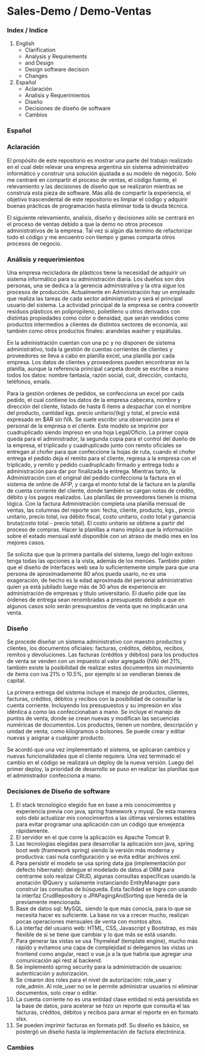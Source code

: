 # Sales-Demo / Demo-Ventas

### Index / Indice
1. English
   - Clarification
   - Analysis y Requirements
   -  and Design
   - Design software decision
   - Changes
2. Español
   - Aclaración
   - Analisis y Requerimientos
   - Diseño
   - Decisiones de diseño de software
   - Cambios
 
### Español

### Aclaración

El propósito de este repositorio es mostrar una parte del trabajo realizado en el cual debí relevar una empresa argentina sin sistema administrativo informático y construir una solución ajustada a su modelo de negocio. 
Solo me centraré en compartir el proceso de ventas, el código fuente, el relevamiento y las decisiones de diseño que se realizaron mientras se construía esta pieza de software. Más allá de compartir la experiencia, el objetivo trascendental de este repositorio es limpiar el código y adquirir buenas prácticas de programación hasta eliminar toda la deuda técnica. 

El siguiente relevamiento, analisis, diseño y decisiones sólo se centrará en el proceso de ventas debido a que la demo no otros procesos administrativos de la empresa. Tal vez si algún día termino de refactorizar todo el código y me encuentro con tiempo y ganas comparta otros procesos de negocio.

### Análisis y requerimientos

Una empresa recicladora de plásticos tiene la necesidad de adquirir un sistema informático para su administración diaria. Los dueños son dos personas, una se dedica a la gerencia administrativa y la otra sigue los procesos de producción. Actualmente en Administración hay un empleado que realiza las tareas de cada sector administrativo y será el principal usuario del sistema. 
La actividad principal de la empresa se centra convertir residuos plásticos en polipropileno, polietileno u otros derivados con distintas propiedades como color o densidad, que serán vendidos como productos intermedios a clientes de distintos sectores de economía, así también como otros productos finales: arandelas washer y espátulas.

En la administración cuentan con una pc y no disponen de sistema administrativo, toda la gestión de cuentas corrientes de clientes y proveedores se lleva a cabo en planilla excel, una planilla por cada empresa. Los datos de clientes y proveedores pueden encontrarse en la planilla, aunque la referencia principal carpeta donde se escribe a mano todos los datos: nombre fantasía, razón social, cuit, dirección, contacto, teléfonos, emails.

Para la gestión ordenes de pedidos, se confecciona un excel por cada pedido, el cual contiene los datos de la empresa cabecera, nombre y dirección del cliente, listado de hasta 6 items a despachar con el nombre del producto, cantidad kgs. precio unitario/(kg) y total, el precio está expresado en $AR sin IVA. Se suele escribir una observación para el personal de la empresa o el cliente. Este modelo se imprime  por cuadruplicado siendo impreso en una hoja Legal/Oficio. La primer copia queda para el administrador, la segunda copia para el control del dueño de la empresa, el triplicado y cuadruplicado junto con remito oficiales  se entregan al chofer para que confeccione la hojas de ruta, cuando el chofer entrega el pedido deja el remito para el cliente, regresa a la empresa con el triplicado, y remito y pedido cuadruplicado firmado y entrega todo a administración para dar por finalizada la entrega.
Mientras tanto,  la Administración con el original del pedido confecciona la factura en el sistema de online de AFIP, y carga el monto total de la factura en la planilla de cuenta corriente del cliente, donde también se cargan notas de crédito, débito y los pagos realizados. Las planillas de proveedores tienen la misma lógica.
Con la factura Administración completa una planilla mensual de ventas, las columnas del reporte son: fecha, cliente, producto, kgs., precio unitario, precio total, iva débito fiscal, costo unitario, costo total y ganancia bruta(costo total - precio total). El costo unitario se obtiene a partir del proceso de compras.
Hacer la planillas a mano implica que la información sobre el estado mensual esté disponible con un atraso de medio mes en los mejores casos.  

Se solicita que que la primera pantalla del sistema, luego del login exitoso tenga todas las opciones a la vista, además de los menúes.
También piden que el diseño de interfaces web sea lo suficientemente simple para que una persona de aproximadamente 80 años pueda usarlo, no es una exageración, de hecho es la edad aproximada del personal administrativo quien ya está jubilado luego más de 30 años de experiencia en administración de empresas y título universitario. 
El dueño pide que las órdenes de entrega sean renombradas a presupuesto debido a que en algunos casos solo serán presupuestos de venta que no implicarán una venta. 
 
### Diseño

Se procede diseñar un sistema administrativo con maestro productos y clientes, los documentos oficiales: facturas, créditos, débitos, recibos, remitos y devoluciones. Las facturas (créditos y débitos)  para los productos de venta se venden con un impuesto al valor agregado (IVA) del 21%, también existe la posibilidad de realizar estos documentos sin movimiento de ítems con iva 21% o 10.5%, por ejemplo si se vendieran bienes de capital.

La primera entrega del sistema incluye el manejo de productos, clientes, facturas, créditos, débitos y recibos con la posibilidad de consultar la cuenta corriente. Incluyendo los presupuestos y su impresión en xlsx idéntica a como las confeccionaban a mano. 
Se incluye el manejo de puntos de venta, donde se crean nuevas y modifican las secuencias numéricas de documentos.
Los productos, tienen un nombre, descripción y unidad de venta, como kilogramos o bolsones. Se puede crear y editar nuevas y asignar a cualquier producto.

Se acordó que una vez implementado el sistema, se aplicaran cambios y nuevas funcionalidades que el cliente requiera. Una vez terminado el cambio en el código se realizará un deploy de la nueva versión.
Luego del primer deploy, la prioridad de desarrollo se puso en realizar las planillas que el administrador confecciona a mano.   

### Decisiones de Diseño de software

1. El stack tecnológico elegido fue en base a mis conocimientos y experiencia previa con java, spring framework y mysql. De esta manera solo debí actualizar mis conocimientos a las últimas versiones estables para evitar programar una aplicación con un código que envejezca rápidamente.
2. El servidor en el que corre la aplicación es Apache Tomcat 9.  
3. Las tecnologías elegidas para desarrollar la aplicación son java, spring boot web (framework spring) siendo la versión más moderna y productiva: casi nula configuración y se evita editar archivos xml.
4. Para persistir el modelo se usa spring data jpa (implementación por defecto hibernate): delegue el modelado de datos al ORM para centrarme solo realizar CRUD, algunas consultas específicas usando la anotación @Query y solamente instanciando EntityManager para construir las consultas de búsqueda. Esta facilidad se logra con usando la interfaz CrudRepository o JPAPagingAndSorting que hereda de la previamente mencionada. 
5. Base de datos sql: MySQL. siendo la que más conocía, para lo que se necesita hacer es suficiente. La base no va a crecer mucho, realizan pocas operaciones mensuales de venta con montos altos.  
6. La interfaz del usuario web: HTML, CSS, Javascript y Bootstrap, es más flexible de si se tiene que cambiar y lo que más se está usando. 
7. Para generar las vistas se usa Thymeleaf (template engine), mucho más rápido y evitamos una capa de complejidad si delegamos las vistas un frontend como angular, react o vue.js a la que habría que agregar una comunicación api rest al backend.
8. Se implementó spring security para la administración de usuarios: autenticación y autorización. 
9. Se crearon dos roles para el nivel de autorización: role_user y role_admin. Al role_user no se le permite administrar usuarios ni eliminar documentos, solo crear o editar. 
10. La cuenta corriente no es una entidad clase entidad ni está persistida en la base de datos, para acelerar se hizo un reporte que consulta el las facturas, créditos, débitos y recibos para armar el reporte en en formato xlsx.
11. Se pueden imprimir facturas en formato pdf. Su diseño es básico, se postergó un diseño hasta la implementación de factura electrónica.


### Cambios

